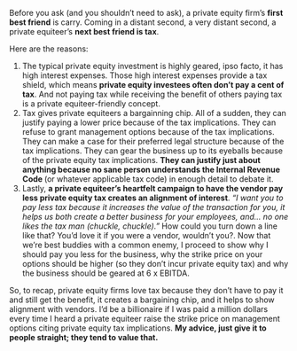 <p>Before you ask (and you shouldn&#8217;t need to ask), a private equity firm&#8217;s <strong>first best friend</strong> is carry. Coming in a distant second, a very distant second, a private equiteer&#8217;s <strong>next best friend is tax</strong>.</p><p>Here are the reasons:</p><ol><li>The typical private equity investment is highly geared, ipso facto, it has high interest expenses. Those high interest expenses provide a tax shield, which means <strong>private equity investees often don&#8217;t pay a cent of tax</strong>. And not paying tax while receiving the benefit of others paying tax is a private equiteer-friendly concept.</li><li>Tax gives private equiteers a bargainning chip. All of a sudden, they can justify paying a lower price because of the tax implications. They can refuse to grant management options because of the tax implications. They can make a case for their preferred legal structure because of the tax implications. They can gear the business up to its eyeballs because of the private equity tax implications. <strong>They can justify just about anything because no sane person understands the Internal Revenue Code </strong>(or whatever applicable tax code) in enough detail to debate it.</li><li>Lastly, <strong>a private equiteer&#8217;s heartfelt campaign to have the vendor pay less private equity tax creates an alignment of interest</strong>. <em>&#8220;I want you to pay less tax because it increases the value of the transaction for you, it helps us both create a better business for your employees, and&#8230; no one likes the tax man (chuckle, chuckle).&#8221; </em>How could you turn down a line like that? You&#8217;d love it if you were a vendor, wouldn&#8217;t you?. Now that we&#8217;re best buddies with a common enemy, I proceed to show why I should pay you less for the business, why the strike price on your options should be higher (so they don&#8217;t incur private equity tax) and why the business should be geared at 6 x EBITDA.</li></ol><p>So, to recap, private equity firms love tax because they don&#8217;t have to pay it and still get the benefit, it creates a bargaining chip, and it helps to show alignment with vendors. I&#8217;d be a billionaire if I was paid a million dollars every time I heard a private equiteer raise the strike price on management options citing private equity tax implications. <strong>My advice, just give it to people straight; they tend to value that.</strong></p>
